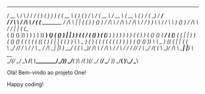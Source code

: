    ____     __      _ _____                ____   _____    __    ________    ____       ____      __      _ ______       ____   ______    ____    ____ _____     _____  
  / __ \   /  \    / / ___/               (    ) (_   _)   ) )  ( (   __ \  (    )     (    )    /  \    / (_  __ \     / __ \ (   __ \  (    )  / ___(_   _)   / ___/  
 / /  \ \ / /\ \  / ( (__     ________    / /\ \   | |    ( (    ) ) (__) ) / /\ \     / /\ \   / /\ \  / /  ) ) \ \   / /  \ \ ) (__) ) / /\ \ / /     | |    ( (__    
( ()  () )) ) ) ) ) )) __)   (________)  ( (__) )  | |     ) )  ( (    __/ ( (__) )   ( (__) )  ) ) ) ) ) ) ( (   ) ) ( ()  () (    __/ ( (__) ( (      | |     ) __)   
( ()  () ( ( ( ( ( (( (                   )    (   | |   _( (    ) ) \ \  _ )    (     )    (  ( ( ( ( ( (   ) )  ) ) ( ()  () )) \ \  _ )    (( (      | |   _( (      
 \ \__/ // /  \ \/ / \ \___              /  /\  \__| |___) ) \__/ ( ( \ \_)/  /\  \   /  /\  \ / /  \ \/ /  / /__/ /   \ \__/ /( ( \ \_)/  /\  \\ \_____| |___) \ \___  
  \____/(_/    \__/   \____\            /__(  )__\________/\______/)_) \__/__(  )__\ /__(  )__(_/    \__/  (______/     \____/  )_) \__/__(  )__\\____\________/ \____\ 
                                                                                                                                                                       


Olá! Bem-vindo ao projeto One!

Happy coding!

